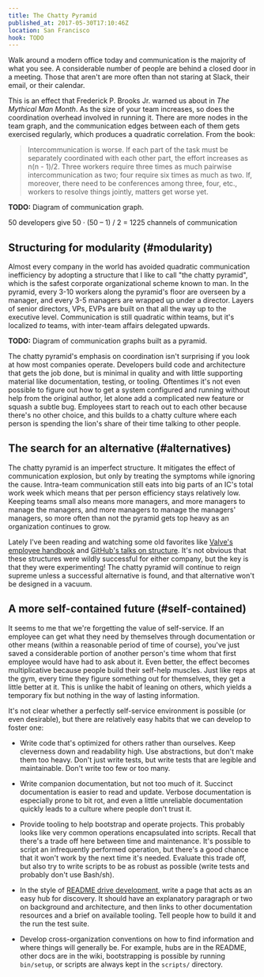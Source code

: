 ```yaml
---
title: The Chatty Pyramid
published_at: 2017-05-30T17:10:46Z
location: San Francisco
hook: TODO
---
```


Walk around a modern office today and communication is the
majority of what you see. A considerable number of people
are behind a closed door in a meeting. Those that aren't
are more often than not staring at Slack, their email, or
their calendar.

This is an effect that Frederick P. Brooks Jr. warned us
about in _The Mythical Man Month_. As the size of your team
increases, so does the coordination overhead involved in
running it. There are more nodes in the team graph, and the
communication edges between each of them gets exercised
regularly, which produces a quadratic correlation. From the
book:

> Intercommunication is worse. If each part of the task
> must be separately coordinated with each other part, the
> effort increases as n(n - 1)/2. Three workers require
> three times as much pairwise intercommunication as two;
> four require six times as much as two. If, moreover,
> there need to be conferences among three, four, etc.,
> workers to resolve things jointly, matters get worse yet.

**TODO:** Diagram of communication graph.

50 developers give 50 · (50 – 1) / 2 = 1225 channels of communication

## Structuring for modularity (#modularity)

Almost every company in the world has avoided quadratic
communication inefficiency by adopting a structure that I
like to call "the chatty pyramid", which is the safest
corporate organizational scheme known to man. In the
pyramid, every 3-10 workers along the pyramid's floor are
overseen by a manager, and every 3-5 managers are wrapped
up under a director. Layers of senior directors, VPs, EVPs
are built on that all the way up to the executive level.
Communication is still quadratic within teams, but it's
localized _to_ teams, with inter-team affairs delegated
upwards.

**TODO:** Diagram of communication graphs built as a
pyramid.

The chatty pyramid's emphasis on coordination isn't
surprising if you look at how most companies operate.
Developers build code and architecture that gets the job
done, but is minimal in quality and with little supporting
material like documentation, testing, or tooling.
Oftentimes it's not even possible to figure out how to get
a system configured and running without help from the
original author, let alone add a complicated new feature or
squash a subtle bug. Employees start to reach out to each
other because there's no other choice, and this builds to a
chatty culture where each person is spending the lion's
share of their time talking to other people.

## The search for an alternative (#alternatives)

The chatty pyramid is an imperfect structure. It mitigates
the effect of communication explosion, but only by treating
the symptoms while ignoring the cause. Intra-team
communication still eats into big parts of an IC's total
work week which means that per person efficiency stays
relatively low. Keeping teams small also means more
managers, and more managers to manage the managers, and
more managers to manage the managers' managers, so more
often than not the pyramid gets top heavy as an
organization continues to grow.

Lately I've been reading and watching some old favorites
like [Valve's employee handbook][valve] and [GitHub's talks
on structure][github]. It's not obvious that these
structures were wildly successful for either company, but
the key is that they were experimenting! The chatty pyramid
will continue to reign supreme unless a successful
alternative is found, and that alternative won't be
designed in a vacuum.

## A more self-contained future (#self-contained)

It seems to me that we're forgetting the value of
self-service. If an employee can get what they need by
themselves through documentation or other means (within a
reasonable period of time of course), you've just saved a
considerable portion of another person's time whom that
first employee would have had to ask about it. Even better,
the effect becomes multiplicative because people build
their self-help muscles. Just like reps at the gym, every
time they figure something out for themselves, they get a
little better at it. This is unlike the habit of leaning on
others, which yields a temporary fix but nothing in the way
of lasting information.

It's not clear whether a perfectly self-service environment
is possible (or even desirable), but there are relatively
easy habits that we can develop to foster one:

* Write code that's optimized for others rather than
  ourselves. Keep cleverness down and readability high. Use
  abstractions, but don't make them too heavy. Don't just
  write tests, but write tests that are legible and
  maintainable. Don't write too few or too many.

* Write companion documentation, but not too much of it.
  Succinct documentation is easier to read and update.
  Verbose documentation is especially prone to bit rot, and
  even a little unreliable documentation quickly leads to a
  culture where people don't trust it.

* Provide tooling to help bootstrap and operate projects.
  This probably looks like very common operations
  encapsulated into scripts. Recall that there's a trade
  off here between time and maintenance. It's possible to
  script an infrequently performed operation, but there's a
  good chance that it won't work by the next time it's
  needed. Evaluate this trade off, but also try to write
  scripts to be as robust as possible (write tests and
  probably don't use Bash/sh).

* In the style of [README drive development][readme], write
  a page that acts as an easy hub for discovery. It should
  have an explanatory paragraph or two on background and
  architecture, and then links to other documentation
  resources and a brief on available tooling. Tell people
  how to build it and the run the test suite.

* Develop cross-organization conventions on how to find
  information and where things will generally be. For
  example, hubs are in the README, other docs are in the
  wiki, bootstrapping is possible by running `bin/setup`,
  or scripts are always kept in the `scripts/` directory.

[github]: https://example.com
[readme]: https://exmaple.com
[valve]: https://example.com

